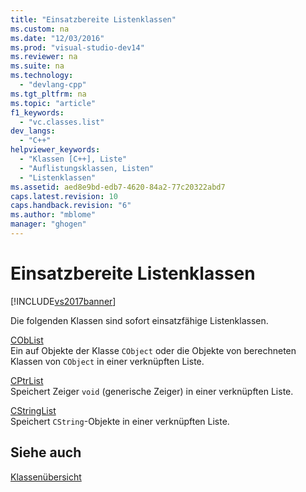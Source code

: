 ```yaml
---
title: "Einsatzbereite Listenklassen"
ms.custom: na
ms.date: "12/03/2016"
ms.prod: "visual-studio-dev14"
ms.reviewer: na
ms.suite: na
ms.technology: 
  - "devlang-cpp"
ms.tgt_pltfrm: na
ms.topic: "article"
f1_keywords: 
  - "vc.classes.list"
dev_langs: 
  - "C++"
helpviewer_keywords: 
  - "Klassen [C++], Liste"
  - "Auflistungsklassen, Listen"
  - "Listenklassen"
ms.assetid: aed8e9bd-edb7-4620-84a2-77c20322abd7
caps.latest.revision: 10
caps.handback.revision: "6"
ms.author: "mblome"
manager: "ghogen"
---
```

# Einsatzbereite Listenklassen
[!INCLUDE[vs2017banner](../assembler/inline/includes/vs2017banner.md)]

Die folgenden Klassen sind sofort einsatzfähige Listenklassen.  
  
 [CObList](../mfc/reference/coblist-class.md)  
 Ein auf Objekte der Klasse `CObject` oder die Objekte von berechneten Klassen von `CObject` in einer verknüpften Liste.  
  
 [CPtrList](../mfc/reference/cptrlist-class.md)  
 Speichert Zeiger `void` \(generische Zeiger\) in einer verknüpften Liste.  
  
 [CStringList](../mfc/reference/cstringlist-class.md)  
 Speichert `CString`\-Objekte in einer verknüpften Liste.  
  
## Siehe auch  
 [Klassenübersicht](../mfc/class-library-overview.md)